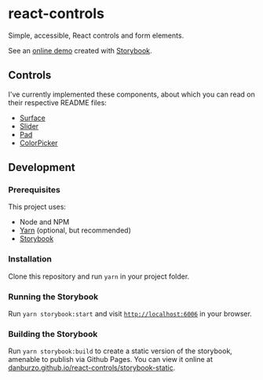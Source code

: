 # react-controls

Simple, accessible, React controls and form elements.

See an [online demo](https://danburzo.github.io/react-controls/storybook-static) created with [Storybook](https://storybook.js.org).

## Controls

I've currently implemented these components, about which you can read on their respective README files:

* [Surface](./components/Surface/README.md)
* [Slider](./components/Slider/README.md)
* [Pad](./components/Pad/README.md)
* [ColorPicker](./components/ColorPicker/README.md)

## Development

### Prerequisites

This project uses:

* Node and NPM 
* [Yarn](https://yarnpkg.org) (optional, but recommended)
* [Storybook](https://storybook.js.org)

### Installation

Clone this repository and run `yarn` in your project folder.

### Running the Storybook

Run `yarn storybook:start` and visit [`http://localhost:6006`](http://localhost:6006) in your browser.

### Building the Storybook

Run `yarn storybook:build` to create a static version of the storybook, amenable to publish via Github Pages. You can view it online at [danburzo.github.io/react-controls/storybook-static](https://danburzo.github.io/react-controls/storybook-static/).

